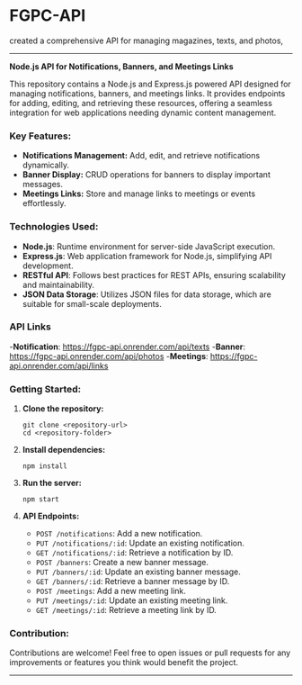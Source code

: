 # FGPC-API
created a comprehensive API for managing magazines, texts, and photos, 

---

**Node.js API for Notifications, Banners, and Meetings Links**

This repository contains a Node.js and Express.js powered API designed for managing notifications, banners, and meetings links. It provides endpoints for adding, editing, and retrieving these resources, offering a seamless integration for web applications needing dynamic content management.

### Key Features:
- **Notifications Management:** Add, edit, and retrieve notifications dynamically.
- **Banner Display:** CRUD operations for banners to display important messages.
- **Meetings Links:** Store and manage links to meetings or events effortlessly.

### Technologies Used:
- **Node.js**: Runtime environment for server-side JavaScript execution.
- **Express.js**: Web application framework for Node.js, simplifying API development.
- **RESTful API**: Follows best practices for REST APIs, ensuring scalability and maintainability.
- **JSON Data Storage**: Utilizes JSON files for data storage, which are suitable for small-scale deployments.

### API Links
-**Notification**: https://fgpc-api.onrender.com/api/texts
-**Banner**: https://fgpc-api.onrender.com/api/photos
-**Meetings**: https://fgpc-api.onrender.com/api/links

### Getting Started:
1. **Clone the repository:**
   ```
   git clone <repository-url>
   cd <repository-folder>
   ```

2. **Install dependencies:**
   ```
   npm install
   ```

3. **Run the server:**
   ```
   npm start
   ```

4. **API Endpoints:**
   - `POST /notifications`: Add a new notification.
   - `PUT /notifications/:id`: Update an existing notification.
   - `GET /notifications/:id`: Retrieve a notification by ID.
   - `POST /banners`: Create a new banner message.
   - `PUT /banners/:id`: Update an existing banner message.
   - `GET /banners/:id`: Retrieve a banner message by ID.
   - `POST /meetings`: Add a new meeting link.
   - `PUT /meetings/:id`: Update an existing meeting link.
   - `GET /meetings/:id`: Retrieve a meeting link by ID.

### Contribution:
Contributions are welcome! Feel free to open issues or pull requests for any improvements or features you think would benefit the project.

---
